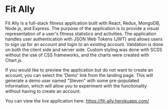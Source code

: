 # Fit Ally

Fit Ally is a full-stack fitness application built with React, Redux, MongoDB, Node.js, and Express. The purpose of the application is to provide a visual representation of a user's fitness statistics and activities. The application handles user authentication with JSON Web Tokens (JWT) and allows users to sign up for an account and login to an existing account. Validation is done on both the client side and server side. Custom styling was done with SCSS without the use of CSS frameworks, and the charts were created with Chart.js. 

If you would like to preview the application but do not want to create an account, you can select the 'Demo' link from the landing page. This will generate a demo user named "Steven" with some pre-populated information, which will allow you to experiment with the functionality without having to create an account.

You can view the live application here: https://fit-ally.herokuapp.com/
